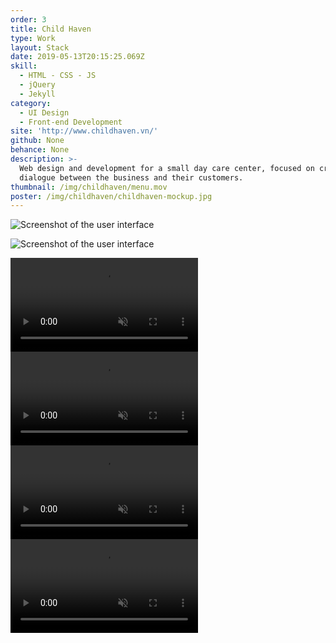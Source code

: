 ```yaml
---
order: 3
title: Child Haven
type: Work
layout: Stack
date: 2019-05-13T20:15:25.069Z
skill:
  - HTML - CSS - JS
  - jQuery
  - Jekyll
category:
  - UI Design
  - Front-end Development
site: 'http://www.childhaven.vn/'
github: None
behance: None
description: >-
  Web design and development for a small day care center, focused on creating a
  dialogue between the business and their customers.
thumbnail: /img/childhaven/menu.mov
poster: /img/childhaven/childhaven-mockup.jpg
---
```



![Screenshot of the user interface](/img/childhaven/childhaven-cover.jpg "Screenshot of the user interface")

![Screenshot of the user interface](/img/childhaven/phone.jpg "Screenshot of the user interface")

<div class="video">
  <video autoplay loop muted playsinline src="/img/childhaven/booking.mov"></video>
  <video autoplay loop muted playsinline src="/img/childhaven/kidscafe.mov"></video>      
  <video autoplay loop muted playsinline src="/img/childhaven/homepage.mov"></video> 
  <video autoplay loop muted playsinline src="/img/childhaven/menu.mov"></video>  
</div> 


<!-- <div class="work-section">
    <div class="work-images">
      <div class="work-image-fullwidth">
        <img src="/img/childhaven/childhaven-cover.jpg" alt="">
      </div>
      <div class="work-image-fullwidth">
        <img src="/img/childhaven/phone.jpg" alt="">
      </div>
      <div class="work-image-video">
        <video autoplay loop muted playsinline src="/img/childhaven/booking.mov"></video>      
      </div>
      <div class="work-image-grid large-tiles">
          <video autoplay loop muted playsinline src="/img/childhaven/kidscafe.mov"></video>      
          <video autoplay loop muted playsinline src="/img/childhaven/homepage.mov"></video>      
      </div>
      <div class="work-image-video">
        <video autoplay loop muted playsinline src="/img/childhaven/menu.mov"></video>  
      </div>
    </div>
</div> -->
